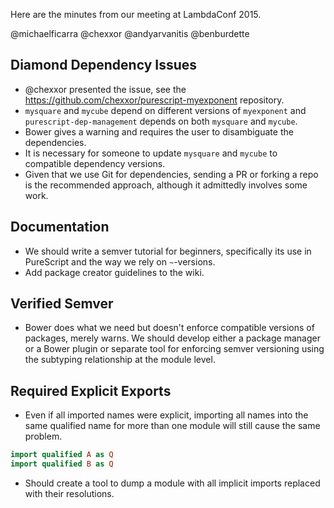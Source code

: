 Here are the minutes from our meeting at LambdaConf 2015.

@michaelficarra @chexxor @andyarvanitis @benburdette

## Diamond Dependency Issues

- @chexxor presented the issue, see the https://github.com/chexxor/purescript-myexponent repository.
- `mysquare` and `mycube` depend on different versions of `myexponent` and `purescript-dep-management` depends on both `mysquare` and `mycube`.
- Bower gives a warning and requires the user to disambiguate the dependencies.
- It is necessary for someone to update `mysquare` and `mycube` to compatible dependency versions.
- Given that we use Git for dependencies, sending a PR or forking a repo is the recommended approach, although it admittedly involves some work.

## Documentation

- We should write a semver tutorial for beginners, specifically its use in PureScript and the way we rely on `~`-versions.
- Add package creator guidelines to the wiki.

## Verified Semver

- Bower does what we need but doesn't enforce compatible versions of packages, merely warns. We should develop either a package manager or a Bower plugin or separate tool for enforcing semver versioning using the subtyping relationship at the module level.

## Required Explicit Exports

- Even if all imported names were explicit, importing all names into the same qualified name for more than one module will still cause the same problem.

```purs
import qualified A as Q
import qualified B as Q
```

- Should create a tool to dump a module with all implicit imports replaced with their resolutions.
